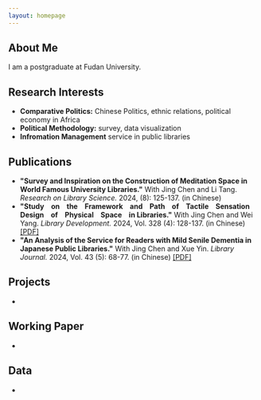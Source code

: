 ```yaml
---
layout: homepage
---
```


## About Me

I am a postgraduate at Fudan University.

## Research Interests

- **Comparative Politics:** Chinese Politics, ethnic relations, political economy in Africa
- **Political Methodology:** survey, data visualization
- **Infromation Management** service in public libraries

## Publications
- **"Survey and Inspiration on the Construction of Meditation Space in World Famous University Libraries."** With Jing Chen and Li Tang. *Research on Library Science.* 2024, (8): 125-137. (in Chinese)
- **"Study on the Framework and Path of Tactile Sensation Design of Physical Space in Libraries."** With Jing Chen and Wei Yang. *Library Development.* 2024, Vol. 328 (4): 128-137. (in Chinese) [[PDF]](https://github.com/zackzhuochen/zackzhuochen.github.io/assets/files/tactile-sensation-design.pdf)
- **"An Analysis of the Service for Readers with Mild Senile Dementia in Japanese Public Libraries."** With Jing Chen and Xue Yin. *Library Journal.* 2024, Vol. 43 (5): 68-77. (in Chinese) [[PDF]](https://github.com/zackzhuochen/zackzhuochen.github.io/assets/files/reader-with-dementia.pdf)


## Projects
- 


## Working Paper
- 


## Data
- 

